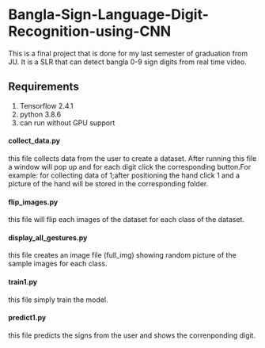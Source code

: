 # Bangla-Sign-Language-Digit-Recognition-using-CNN
This is a final project that is done for my last semester of graduation from JU. It is a SLR that can detect bangla 0-9 sign digits from real time video.  

## Requirements
  1. Tensorflow 2.4.1
  2. python 3.8.6
  3. can run without GPU support
  
  
  #### collect_data.py
  this file collects data from the user to create a dataset. After running this file a window will pop up and for each digit click the corresponding button.For example: for collecting data of 1;after positioning the hand click 1 and a picture of the hand will be stored in the corresponding folder.
  
  #### flip_images.py
  this file will flip each images of the dataset for each class of the dataset.
  
  #### display_all_gestures.py
  this file creates an image file (full_img) showing random picture of the sample images for each class.
  
  #### train1.py
  this file simply train the model.
  
  #### predict1.py
  this file predicts the signs from the user and shows the correnponding digit.
  
  
  

